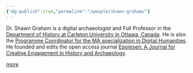 ```yaml
---
{"dg-publish":true,"permalink":"/people/shawn-graham/"}
---
```



Dr. Shawn Graham is a digital archaeologist and Full Professor in the [Department of History at Carleton University in Ottawa, Canada](https://carleton.ca/history). He is also the [Programme Coordinator for the MA specialization in Digital Humanities](https://carleton.ca/dighum). He founded and edits the open access journal [Epoiesen: A Journal for Creative Engagement in History and Archaeology](https://epoiesen.carleton.ca/).

[more](https://shawngraham.github.io/)
